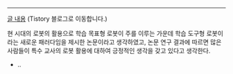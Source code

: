 ****

[글 내용](https://wonit.tistory.com/20) (Tistory 블로그로 이동합니다.)

현 시대의 로봇의 활용으로 학습 목표형 로봇이 주를 이루는 가운데 학습 도구형 로봇이라는
새로운 패러다임을 제시한 논문이라고 생각하였고, 논문 연구 결과에 따르면 많은 사람들이 특수 교사의 로봇 활용에 
대하여 긍정적인 생각을 갖고 있다고 생각한다.

- ..
